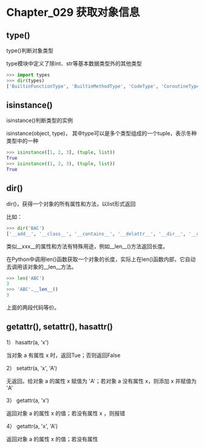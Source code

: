 # Chapter_029   获取对象信息

## type()

type()判断对象类型

type模块中定义了除int、str等基本数据类型外的其他类型

```python
>>> import types
>>> dir(types)
['BuiltinFunctionType', 'BuiltinMethodType', 'CodeType', 'CoroutineType', 'DynamicClassAttribute', 'FrameType', 'FunctionType', 'GeneratorType', 'GetSetDescriptorType', 'LambdaType', 'MappingProxyType', 'MemberDescriptorType', 'MethodType', 'ModuleType', 'SimpleNamespace', 'TracebackType', '_GeneratorWrapper', '__all__', '__builtins__', '__cached__', '__doc__', '__file__', '__loader__', '__name__', '__package__', '__spec__', '_calculate_meta', '_collections_abc', '_functools', 'coroutine', 'new_class', 'prepare_class']
```


## isinstance()

isinstance()判断类型的实例

isinstance(object, type)， 其中type可以是多个类型组成的一个tuple，表示冬种类型中的一种

```python
>>> isinstance([1, 2, 3], (tuple, list))
True
>>> isinstance((1, 2, 3), (tuple, list))
True
```


## dir()

dir()，获得一个对象的所有属性和方法，以list形式返回

比如：

```python
>>> dir('BAC')
['__add__', '__class__', '__contains__', '__delattr__', '__dir__', '__doc__', '__eq__', '__format__', '__ge__', '__getattribute__', '__getitem__', '__getnewargs__', '__gt__', '__hash__', '__init__', '__iter__', '__le__', '__len__', '__lt__', '__mod__', '__mul__', '__ne__', '__new__', '__reduce__', '__reduce_ex__', '__repr__', '__rmod__', '__rmul__', '__setattr__', '__sizeof__', '__str__', '__subclasshook__', 'capitalize', 'casefold', 'center', 'count', 'encode', 'endswith', 'expandtabs', 'find', 'format', 'format_map', 'index', 'isalnum', 'isalpha', 'isdecimal', 'isdigit', 'isidentifier', 'islower', 'isnumeric', 'isprintable', 'isspace', 'istitle', 'isupper', 'join', 'ljust', 'lower', 'lstrip', 'maketrans', 'partition', 'replace', 'rfind', 'rindex', 'rjust', 'rpartition', 'rsplit', 'rstrip', 'split', 'splitlines', 'startswith', 'strip', 'swapcase', 'title', 'translate', 'upper', 'zfill']
```

类似\_\_xxx\_\_的属性和方法有特殊用途，例如\_\_len\_\_()方法返回长度。

在Python中调用len()函数获取一个对象的长度，实际上在len()函数内部，它自动去调用该对象的\_\_len\_\_方法。

```python
>>> len('ABC')
3
>>> 'ABC'.__len__()
3
```

上面的两段代码等价。


## getattr(), setattr(), hasattr()

1） hasattr(a, 'x')

当对象 a 有属性 x 时，返回Tue；否则返回False

2） setattr(a, 'x', 'A')

无返回。给对象 a 的属性 x 赋值为 'A'；若对象 a 没有属性 x，则添加 x 并赋值为 'A'

3） getattr(a, 'x')

返回对象 a 的属性 x 的值；若没有属性 x ，则报错

4） getattr(a, 'x', 'A')

返回对象 a 的属性 x 的值；若没有属性
